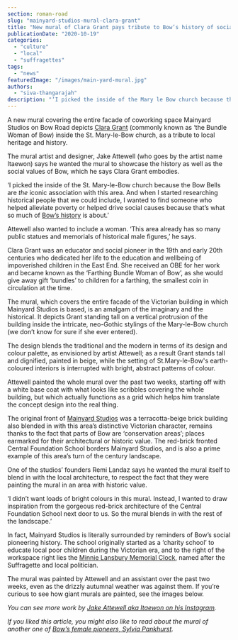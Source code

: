 ```yaml
---
section: roman-road
slug: "mainyard-studios-mural-clara-grant"
title: "New mural of Clara Grant pays tribute to Bow’s history of social pioneers"
publicationDate: "2020-10-19"
categories: 
  - "culture"
  - "local"
  - "suffragettes"
tags: 
  - "news"
featuredImage: "/images/main-yard-mural.jpg"
authors: 
  - "siva-thangarajah"
description: "‘I picked the inside of the Mary le Bow church because the Bow Bells are the iconic association with this area. And when I started researching historical people that we could include, I wanted to find someone who helped alleviate poverty because that’s what so much of the local history of this area is about.’"
---
```


A new mural covering the entire facade of coworking space Mainyard Studios on Bow Road depicts [Clara Grant](https://romanroadlondon.com/clara-grant-bundle-woman-bow/) (commonly known as ‘the Bundle Woman of Bow) inside the St. Mary-le-Bow church, as a tribute to local heritage and history.  

The mural artist and designer, Jake Attewell (who goes by the artist name Itaewon) says he wanted the mural to showcase the history as well as the social values of Bow, which he says Clara Grant embodies. 

‘I picked the inside of the St. Mary-le-Bow church because the Bow Bells are _the_ iconic association with this area. And when I started researching historical people that we could include, I wanted to find someone who helped alleviate poverty or helped drive social causes because that’s what so much of [Bow’s history](https://romanroadlondon.com/sylvia-pankhursts-east-london-toy-factory/) is about.’

Attewell also wanted to include a woman. ‘This area already has so many public statues and memorials of historical male figures,’ he says.

Clara Grant was an educator and social pioneer in the 19th and early 20th centuries who dedicated her life to the education and wellbeing of impoverished children in the East End. She received an OBE for her work and became known as the ‘Farthing Bundle Woman of Bow’, as she would give away gift ‘bundles’ to children for a farthing, the smallest coin in circulation at the time. 

The mural, which covers the entire facade of the Victorian building in which Mainyard Studios is based, is an amalgam of the imaginary and the historical. It depicts Grant standing tall on a vertical protrusion of the building inside the intricate, neo-Gothic stylings of the Mary-le-Bow church (we don’t know for sure if she ever entered).

The design blends the traditional and the modern in terms of its design and colour palette, as envisioned by artist Attewell; as a result Grant stands tall and dignified, painted in beige, while the setting of St.Mary-le-Bow's earth-coloured interiors is interrupted with bright, abstract patterns of colour. 

Attewell painted the whole mural over the past two weeks, starting off with a white base coat with what looks like scribbles covering the whole building, but which actually functions as a grid which helps him translate the concept design into the real thing. 

The original front of [Mainyard Studios](https://mainyardstudios.co.uk/tower-hamlets-private-offices-coworking) was a terracotta-beige brick building also blended in with this area’s distinctive Victorian character, remains thanks to the fact that parts of Bow are ‘conservation areas’; places earmarked for their architectural or historic value. The red-brick fronted Central Foundation School borders Mainyard Studios, and is also a prime example of this area’s turn of the century landscape. 

One of the studios’ founders Remi Landaz says he wanted the mural itself to blend in with the local architecture, to respect the fact that they were painting the mural in an area with historic value. 

‘I didn’t want loads of bright colours in this mural. Instead, I wanted to draw inspiration from the gorgeous red-brick architecture of the Central Foundation School next door to us. So the mural blends in with the rest of the landscape.’ 

In fact, Mainyard Studios is literally surrounded by reminders of Bow’s social pioneering history. The school originally started as a ‘charity school’ to educate local poor children during the Victorian era, and to the right of the workspace right lies the [Minnie Lansbury Memorial Clock](https://romanroadlondon.com/minnie-lansbury-clock-bow-road/), named after the Suffragette and local politician. 

The mural was painted by Attewell and an assistant over the past two weeks, even as the drizzly autumnal weather was against them. If you’re curious to see how giant murals are painted, see the images below. 

_You can see more work by_ [_Jake Attewell aka Itaewon on his Instagram_](https://www.instagram.com/itaewon_artist/)_._

_If you liked this article, you might also like to read about the mural of another one of_ [_Bow’s female pioneers, Sylvia Pankhurst_](https://romanroadlondon.com/sylvia-pankhurst-lord-morpeth-mural/)_._
